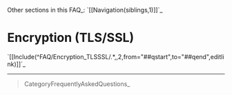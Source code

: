 Other sections in this FAQ\_: \`[[Navigation(siblings,1)]]\`\_

Encryption (TLS/SSL)
====================

\`[[Include(\^FAQ/Encryption\_TLSSSL/.\*,,2,from="\#\#qstart",to="\#\#qend",editlink)]]\`\_

* * * * *

> CategoryFrequentlyAskedQuestions\_
